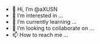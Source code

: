 - 👋 Hi, I’m @aXUSN
- 👀 I’m interested in ...
- 🌱 I’m currently learning ...
- 💞️ I’m looking to collaborate on ...
- 📫 How to reach me ...

<!---
aXUSN/aXUSN is a ✨ special ✨ repository because its `README.md` (this file) appears on your GitHub profile.
You can click the Preview link to take a look at your changes.
--->
